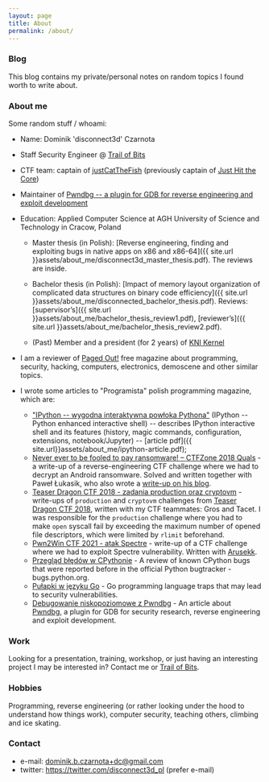 ```yaml
---
layout: page
title: About
permalink: /about/
---
```


### Blog

This blog contains my private/personal notes on random topics I found worth to write about.

### About me

Some random stuff / whoami:

* Name: Dominik 'disconnect3d' Czarnota

* Staff Security Engineer @ [Trail of Bits](https://www.trailofbits.com/)

* CTF team: captain of [justCatTheFish](https://ctftime.org/team/33893) (previously captain of [Just Hit the Core](https://ctftime.org/team/13830))

* Maintainer of [Pwndbg -- a plugin for GDB for reverse engineering and exploit development](https://github.com/pwndbg/pwndbg)

* Education: Applied Computer Science at AGH University of Science and Technology in Cracow, Poland

  * Master thesis (in Polish): [Reverse engineering, finding and exploiting bugs in native apps on x86 and x86-64]({{ site.url }}assets/about_me/disconnect3d_master_thesis.pdf). The reviews are inside.

  * Bachelor thesis (in Polish): [Impact of memory layout organization of complicated data structures on binary code efficiency]({{ site.url }}assets/about_me/disconnected_bachelor_thesis.pdf). Reviews: [supervisor’s]({{ site.url }}assets/about_me/bachelor_thesis_review1.pdf), [reviewer’s]({{ site.url }}assets/about_me/bachelor_thesis_review2.pdf).

  * (Past) Member and a president (for 2 years) of [KNI Kernel](http://kernel.fis.agh.edu.pl/)

* I am a reviewer of [Paged Out!](https://pagedout.institute/) free magazine about programming, security, hacking, computers, electronics, demoscene and other similar topics.

* I wrote some articles to "Programista" polish programming magazine, which are:
  * ["IPython -- wygodna interaktywna powłoka Pythona"](https://programistamag.pl/ipython-wygodna-interaktywna-powloka-pythona/) (IPython -- Python enhanced interactive shell) -- describes IPython interactive shell and its features (history, magic commands, configuration, extensions, notebook/Jupyter) -- [article pdf]({{ site.url}}assets/about_me/ipython-article.pdf);
  * [Never ever to be fooled to pay ransomware! – CTFZone 2018 Quals](https://programistamag.pl/programista-7-2018-74/) - a write-up of a reverse-engineering CTF challenge where we had to decrypt an Android ransomware. Solved and written together with Paweł Łukasik, who also wrote a [write-up on his blog](https://ctfs.ghost.io/never-ever-be-fooled-to-pay-ransomware-ctfzone2018/).
  * [Teaser Dragon CTF 2018 - zadania production oraz cryptovm](https://programistamag.pl/programista-8-2018-75/) - write-ups of `production` and `cryptovm` challenges from [Teaser Dragon CTF 2018](https://ctftime.org/event/648), written with my CTF teammates: Gros and Tacet. I was responsible for the `production` challenge where you had to make `open` syscall fail by exceeding the maximum number of opened file descriptors, which were limited by `rlimit` beforehand.
  * [Pwn2Win CTF 2021 - atak Spectre](https://programistamag.pl/programista-3-2021-97/#:~:text=Pwn2Win%20CTF%202021%20%E2%80%93%20atak%20Spectre) - write-up of a CTF challenge where we had to exploit Spectre vulnerability. Written with [Arusekk](https://github.com/Arusekk).
  * [Przegląd błędów w CPythonie](https://szukaj.programistamag.pl/uuid/8202ea027c6b7810f4b62ec56f088cb478a53e9f) - A review of known CPython bugs that were reported before in the official Python bugtracker - bugs.python.org.
  * [Pułapki w języku Go](https://szukaj.programistamag.pl/uuid/34796811fe73d50f4615a76ba993dba1c1ae383b) - Go programming language traps that may lead to security vulnerabilities.
  * [Debugowanie niskopoziomowe z Pwndbg](https://programistamag.pl/programista-42023-109-wrzesienpazdziernik-2023-debugowanie-niskopoziomowe-z-pwndbg/) - An article about [Pwndbg](https://github.com/pwndbg/pwndbg), a plugin for GDB for security research, reverse engineering and exploit development.


### Work

Looking for a presentation, training, workshop, or just having an interesting project I may be interested in? Contact me or [Trail of Bits](https://www.trailofbits.com/contact/).

### Hobbies

Programming, reverse engineering (or rather looking under the hood to understand how things work), computer security, teaching others, climbing and ice skating.

### Contact

* e-mail: dominik.b.czarnota+dc@gmail.com
* twitter: https://twitter.com/disconnect3d_pl (prefer e-mail)
